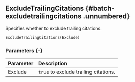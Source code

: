## ExcludeTrailingCitations {#batch-excludetrailingcitations .unnumbered}

Specifies whether to exclude trailing citations.

```{sql}
ExcludeTrailingCitations(Exclude)
```

### Parameters {-}

**Parameter** | **Description**
| :-- | :-- |
Exclude | `true` to exclude trailing citations.
